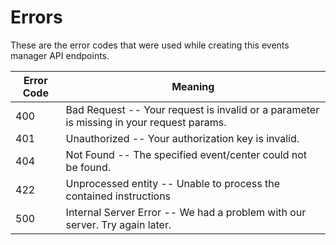 # Errors

<aside class="notice">
These are the error codes that were used while creating this events manager API endpoints.
</aside>


Error Code | Meaning
---------- | -------
400 | Bad Request -- Your request is invalid or a parameter is missing in your request params.
401 | Unauthorized -- Your authorization key is invalid.
404 | Not Found -- The specified event/center could not be found.
422 | Unprocessed entity -- Unable to process the contained instructions
500 | Internal Server Error -- We had a problem with our server. Try again later.


